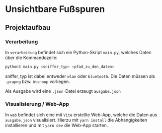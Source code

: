 # Unsichtbare Fußspuren

## Projektaufbau


### Verarbeitung

In `verarbeitung` befindet sich ein Python-Skript `main.py`, welches Daten über die Kommandozeile:

```bash
python3 main.py <sniffer_typ> <pfad_zu_den_daten>
```

sniffer_typ ist dabei entweder `wlan` oder `bluetooth`. Die Daten müssen als `.pcapng` bzw. `btsnoop` vorliegen.

Als Ausgabe wird eine `.json`-Datei erzeugt `ausgabe.json`

### Visualisierung / Web-App

In `web` befindet sich eine mit `Vite` erstellte Web-App, welche die Daten aus `ausgabe.json` visualisiert.
Hierzu mit `yarn install` die Abhängigkeiten installieren und mit `yarn dev` die Web-App starten.
